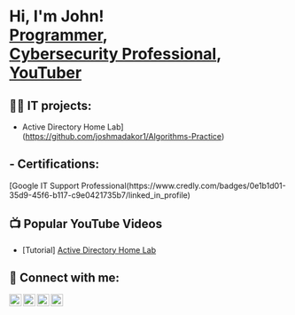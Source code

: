 <h1>Hi, I'm John! <br/><a href="https://github.com/John-Hernandez718">Programmer</a>, <br/><a href="https://github.com/John-Hernandez718">Cybersecurity Professional</a>, <a href="https://www.youtube.com/c/joshmadakor">YouTuber</a></h1>

<h2>👨‍💻 IT projects:</h2>

  - Active Directory Home Lab](https://github.com/joshmadakor1/Algorithms-Practice)

<h2>- Certifications:</h2>
[Google IT Support Professional(https://www.credly.com/badges/0e1b1d01-35d9-45f6-b117-c9e0421735b7/linked_in_profile)

<h2>📺 Popular YouTube Videos</h2>

- [Tutorial] [Active Directory Home Lab](https://www.youtube.com/watch?v=a83ASGn_V_s)


<h2> 🤳 Connect with me:</h2>

[<img align="left" alt="JoshMadakor | YouTube" width="22px" src="https://cdn.jsdelivr.net/npm/simple-icons@v3/icons/youtube.svg" />][youtube]
[<img align="left" alt="JoshMadakor | Twitter" width="22px" src="https://cdn.jsdelivr.net/npm/simple-icons@v3/icons/twitter.svg" />][twitter]
[<img align="left" alt="JoshMadakor | LinkedIn" width="22px" src="https://cdn.jsdelivr.net/npm/simple-icons@v3/icons/linkedin.svg" />][linkedin]
[<img align="left" alt="JoshMadakor | Instagram" width="22px" src="https://cdn.jsdelivr.net/npm/simple-icons@v3/icons/instagram.svg" />][instagram]

[twitter]: https://twitter.com/joshmadakor
[youtube]: https://www.youtube.com/c/joshmadakor
[instagram]: https://www.instagram.com/joshmadakor/
[linkedin]: https://linkedin.com/in/joshmadakor

<!--
**joshmadakor1/joshmadakor1** is a ✨ _special_ ✨ repository because its `README.md` (this file) appears on your GitHub profile.

Here are some ideas to get you started:

- 🔭 I’m currently working on ...
- 🌱 I’m currently learning ...
- 👯 I’m looking to collaborate on ...
- 🤔 I’m looking for help with ...
- 💬 Ask me about ...
- 📫 How to reach me: ...
- 😄 Pronouns: ...
- ⚡ Fun fact: ...
-->
